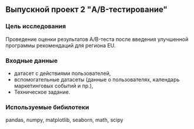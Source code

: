 ## Выпускной проект 2 "A/B-тестирование"
### Цель исследования
Проведение оценки результатов A/B-теста после введения улучшенной программы рекомендаций для региона EU.

### Входные данные
- датасет с действиями пользователей,
- вспомогательные датасеты (данные о пользователях, календарь маркетинговых событий и пр.),
- Техническое задание.
### Используемые бибилотеки
pandas, numpy, matplotlib, seaborn, math, scipy
